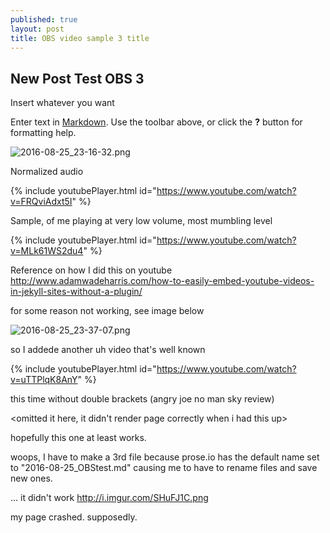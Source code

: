 ```yaml
---
published: true
layout: post
title: OBS video sample 3 title
---
```

## New Post Test OBS 3

Insert whatever you want

Enter text in [Markdown](http://daringfireball.net/projects/markdown/). Use the toolbar above, or click the **?** button for formatting help.

![2016-08-25_23-16-32.png]({{site.baseurl}}/images/2016-08-25_23-16-32.png)

Normalized audio

{% include youtubePlayer.html id="https://www.youtube.com/watch?v=FRQviAdxt5I" %}

Sample, of me playing at very low volume, most mumbling level

{% include youtubePlayer.html id="https://www.youtube.com/watch?v=MLk61WS2du4" %}


Reference on how I did this on youtube http://www.adamwadeharris.com/how-to-easily-embed-youtube-videos-in-jekyll-sites-without-a-plugin/

for some reason not working, see image below

![2016-08-25_23-37-07.png]({{site.baseurl}}/images/2016-08-25_23-37-07.png)

so I addede another uh video that's well known

{% include youtubePlayer.html id="https://www.youtube.com/watch?v=uTTPlqK8AnY" %}

this time without double brackets (angry joe no man sky review)

<omitted it here, it didn't render page correctly when i had this up>

hopefully this one at least works.

woops, I have to make a 3rd file because prose.io has the default name set to "2016-08-25_OBStest.md" causing me to have to rename files and save new ones. 

... it didn't work http://i.imgur.com/SHuFJ1C.png

my page crashed. supposedly. 
